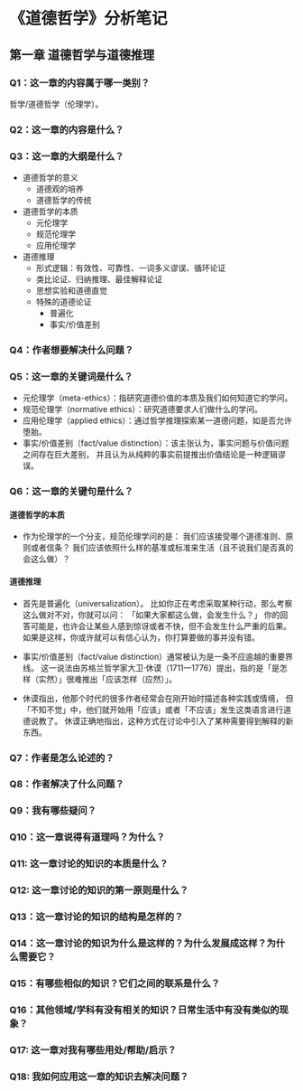 # 《道德哲学》分析笔记

## 第一章 道德哲学与道德推理

### Q1：这一章的内容属于哪一类别？

哲学/道德哲学（伦理学）。

### Q2：这一章的内容是什么？

### Q3：这一章的大纲是什么？

- 道德哲学的意义
  - 道德观的培养
  - 道德哲学的传统
- 道德哲学的本质
  - 元伦理学
  - 规范伦理学
  - 应用伦理学
- 道德推理
  - 形式逻辑：有效性、可靠性、一词多义谬误、循环论证
  - 类比论证、归纳推理、最佳解释论证
  - 思想实验和道德直觉
  - 特殊的道德论证
    - 普遍化
    - 事实/价值差别

### Q4：作者想要解决什么问题？

### Q5：这一章的关键词是什么？

- 元伦理学（meta-ethics）：指研究道德价值的本质及我们如何知道它的学问。
- 规范伦理学（normative ethics）：研究道德要求人们做什么的学问。
- 应用伦理学（applied ethics）：通过哲学推理探索某一道德问题，如是否允许堕胎。
- 事实/价值差别（fact/value distinction）：该主张认为，事实问题与价值问题之间存在巨大差别，
  并且认为从纯粹的事实前提推出价值结论是一种逻辑谬误。

### Q6：这一章的关键句是什么？

#### 道德哲学的本质

- 作为伦理学的一个分支，规范伦理学问的是：
  我们应该接受哪个道德准则、原则或者信条？
  我们应该依照什么样的基准或标准来生活（且不说我们是否真的会这么做）？

#### 道德推理

- 首先是普遍化（universalization）。
  比如你正在考虑采取某种行动，那么考察这么做对不对，你就可以问：
  「如果大家都这么做，会发生什么？」
  你的回答可能是，也许会让某些人感到惊讶或者不快，但不会发生什么严重的后果。
  如果是这样，你或许就可以有信心认为，你打算要做的事并没有错。

- 事实/价值差别（fact/value distinction）通常被认为是一条不应逾越的重要界线。
  这一说法由苏格兰哲学家大卫·休谟（1711—1776）提出，指的是「是怎样（实然）」很难推出「应该怎样（应然）」。

- 休谟指出，他那个时代的很多作者经常会在刚开始时描述各种实践或情境，
  但「不知不觉」中，他们就开始用「应该」或者「不应该」发生这类语言进行道德说教了。
  休谟正确地指出，这种方式在讨论中引入了某种需要得到解释的新东西。

### Q7：作者是怎么论述的？

### Q8：作者解决了什么问题？

### Q9：我有哪些疑问？

### Q10：这一章说得有道理吗？为什么？

### Q11: 这一章讨论的知识的本质是什么？

### Q12: 这一章讨论的知识的第一原则是什么？

### Q13：这一章讨论的知识的结构是怎样的？

### Q14：这一章讨论的知识为什么是这样的？为什么发展成这样？为什么需要它？

### Q15：有哪些相似的知识？它们之间的联系是什么？

### Q16：其他领域/学科有没有相关的知识？日常生活中有没有类似的现象？

### Q17: 这一章对我有哪些用处/帮助/启示？

### Q18: 我如何应用这一章的知识去解决问题？

